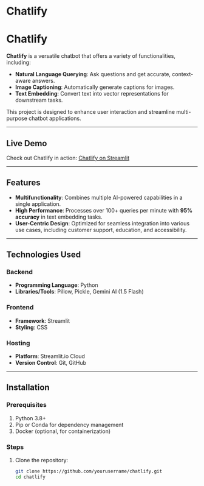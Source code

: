 # Chatlify
# Chatlify  

**Chatlify** is a versatile chatbot that offers a variety of functionalities, including:  
- **Natural Language Querying**: Ask questions and get accurate, context-aware answers.  
- **Image Captioning**: Automatically generate captions for images.  
- **Text Embedding**: Convert text into vector representations for downstream tasks.  

This project is designed to enhance user interaction and streamline multi-purpose chatbot applications.  

---

## Live Demo  
Check out Chatlify in action: [Chatlify on Streamlit](https://chatlify.streamlit.app/)  

---

## Features  
- **Multifunctionality**: Combines multiple AI-powered capabilities in a single application.  
- **High Performance**: Processes over 100+ queries per minute with **95% accuracy** in text embedding tasks.  
- **User-Centric Design**: Optimized for seamless integration into various use cases, including customer support, education, and accessibility.  

---

## Technologies Used  

### Backend  
- **Programming Language**: Python  
- **Libraries/Tools**: Pillow, Pickle, Gemini AI (1.5 Flash)  

### Frontend  
- **Framework**: Streamlit  
- **Styling**: CSS  

### Hosting  
- **Platform**: Streamlit.io Cloud  
- **Version Control**: Git, GitHub  

---

## Installation  

### Prerequisites  
1. Python 3.8+  
2. Pip or Conda for dependency management  
3. Docker (optional, for containerization)  

### Steps  
1. Clone the repository:  
   ```bash  
   git clone https://github.com/yourusername/chatlify.git  
   cd chatlify  
